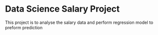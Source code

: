 # Data Science Salary Project
This project is to analyse the salary data and perform regression model to preform prediction

